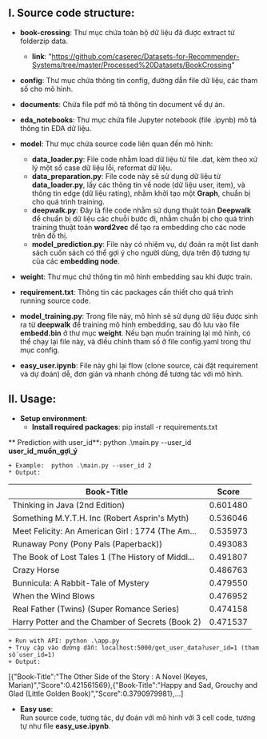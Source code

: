 ## **I.  Source code structure:**
  - **book-crossing**: Thư mục chứa toàn bộ dữ liệu đã được extract từ folderzip data.
    + **link**: "https://github.com/caserec/Datasets-for-Recommender-Systems/tree/master/Processed%20Datasets/BookCrossing"

  - **config**: Thư mục chứa thông tin config, đường dẫn file dữ liệu, các tham số cho mô hình.

  - **documents**: Chứa file pdf mô tả thông tin document về dự án.

  - **eda_notebooks**: Thư mục chứa file Jupyter notebook (file .ipynb) mô tả thông tin EDA dữ liệu.

  - **model**: Thư mục chứa source code liên quan đến mô hình:
    + **data_loader.py**: File code nhằm load dữ liệu từ file .dat, kèm theo xử lý một số case dữ liệu lỗi, reformat dữ liệu.
    + **data_preparation.py**: File code này sẽ sử dụng dữ liệu từ **data_loader.py**, lấy các thông tin về node (dữ liệu user, item), và thông tin edge (dữ liệu rating), nhằm khởi tạo một **Graph**, chuẩn bị cho quá trình training.
    + **deepwalk.py**: Đây là file code nhằm sử dụng thuật toán **Deepwalk** để chuẩn bị dữ liệu các chuỗi bước đi, nhằm chuẩn bị cho quá trình training thuật toán **word2vec** để tạo ra embedding cho các node trên đồ thị.
    + **model_prediction.py**: File này có nhiệm vụ, dự đoán ra một list danh sách cuốn sách có thể gợi ý cho người dùng, dựa trên độ tương tự của các **embedding node**.
  - **weight**: Thư mục chứ thông tin mô hình embedding sau khi được train.
  - **requirement.txt**: Thông tin các packages cần thiết cho quá trình running source code.
  - **model_training.py**: Trong file này, mô hình sẽ sử dụng dữ liệu được sinh ra từ **deepwalk** để training mô hình embedding, sau đó lưu vào file **embedd.bin** ở thư mục **weight**.
     Nếu bạn muốn training lại mô hình, có thể chạy lại file này, và điều chỉnh tham số ở file config.yaml trong thư mục config.
  - **easy_user.ipynb**: File này ghi lại flow (clone source, cài đặt requirement và dự đoán) dễ, đơn giản và nhanh chóng để tương tác với mô hình.

## **II. Usage**:
  - **Setup environment**:  
    + **Install required packages**: pip install -r requirements.txt
    
  ** Prediction with user_id**: python .\main.py --user_id **user_id_muốn_gợi_ý**

    + Example:  python .\main.py --user_id 2
    * Output: 

  | Book-Title                                        | Score   |
  |---------------------------------------------------|---------|
  | Thinking in Java (2nd Edition)                    | 0.601480| 
  | Something M.Y.T.H. Inc (Robert Asprin's Myth)     |0.536046|
  | Meet Felicity: An American Girl : 1774 (The Am... |0.535973|
| Runaway Pony (Pony Pals (Paperback))              |0.493083|
| The Book of Lost Tales 1 (The History of Middl... |0.491807|
 | Crazy Horse                                       | 0.486763  |
 | Bunnicula: A Rabbit-Tale of Mystery               |0.479550|
  | When the Wind Blows                               |0.476952|
   | Real Father (Twins) (Super Romance Series)        |0.474158|
 | Harry Potter and the Chamber of Secrets (Book 2)  |0.471537|
    
    + Run with API: python .\app.py
    + Truy cập vào đường dẫn: localhost:5000/get_user_data?user_id=1 (tham số user_id=1)
    + Output:
[{"Book-Title":"The Other Side of the Story : A Novel (Keyes, Marian)","Score":0.421561569},{"Book-Title":"Happy and Sad, Grouchy and Glad (Little Golden Book)","Score":0.3790979981},...]

  - **Easy use**:  
    Run source code, tương tác, dự đoán với mô hình với 3 cell code, tương tự như file **easy_use.ipynb**.